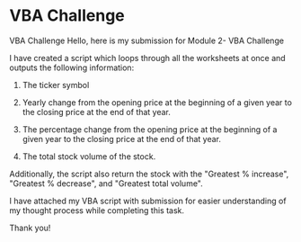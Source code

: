 # VBA Challenge
 VBA Challenge
Hello, here is my submission for Module 2- VBA Challenge





I have created a script which loops through all the worksheets at once and outputs the following information:

1. The ticker symbol

2. Yearly change from the opening price at the beginning of a given year to the closing price at the end of that year.

3. The percentage change from the opening price at the beginning of a given year to the closing price at the end of that year.

4. The total stock volume of the stock. 

Additionally, the script also return the stock with the "Greatest % increase", "Greatest % decrease", and "Greatest total volume".

I have attached my VBA script with submission for easier understanding of my thought process while completing this task.

Thank you!